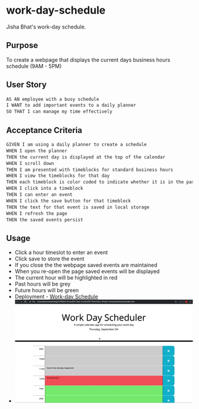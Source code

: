 # work-day-schedule

Jisha Bhat's work-day schedule.

## Purpose

To create a webpage that displays the current days business hours schedule (9AM - 5PM)

## User Story

```md
AS AN employee with a busy schedule
I WANT to add important events to a daily planner
SO THAT I can manage my time effectively
```

## Acceptance Criteria
```md
GIVEN I am using a daily planner to create a schedule
WHEN I open the planner
THEN the current day is displayed at the top of the calendar
WHEN I scroll down
THEN I am presented with timeblocks for standard business hours
WHEN I view the timeblocks for that day
THEN each timeblock is color coded to indicate whether it is in the past, present, or future
WHEN I click into a timeblock
THEN I can enter an event
WHEN I click the save button for that timeblock
THEN the text for that event is saved in local storage
WHEN I refresh the page
THEN the saved events persist
```


## Usage

* Click a hour timeslot to enter an event
* Click save to store the event
* If you close the the webpage saved events are maintained
* When you re-open the page saved events will be displayed
* The current hour will be highlighted in red
* Past hours will be grey
* Future hours will be green
* Deployment - [Work-day Schedule](https://bhatj.github.io/work-day-schedule/)
* ![Work-day Schedule!](./assets/images/05-third-party-apis-homework-demo.gif)